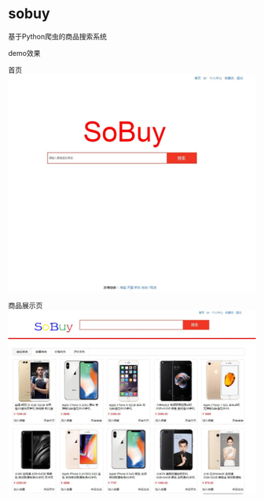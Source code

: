 # sobuy
基于Python爬虫的商品搜索系统

demo效果

首页
![Image text](https://github.com/Qlzr/Img/blob/master/sobuy/sobuy_index.jpg)

商品展示页
![Image text](https://github.com/Qlzr/Img/blob/master/sobuy/sobuy_search.jpg)
